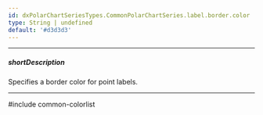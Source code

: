 ```yaml
---
id: dxPolarChartSeriesTypes.CommonPolarChartSeries.label.border.color
type: String | undefined
default: '#d3d3d3'
---
```

---
##### shortDescription
<p>Specifies a border color for point labels.</p>

---
#include common-colorlist